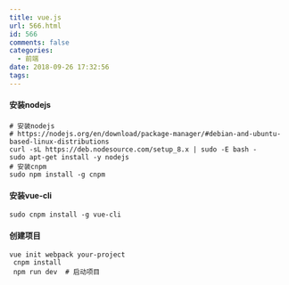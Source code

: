 ```yaml
---
title: vue.js
url: 566.html
id: 566
comments: false
categories:
  - 前端
date: 2018-09-26 17:32:56
tags:
---
```


#### 安装nodejs

    # 安装nodejs
    # https://nodejs.org/en/download/package-manager/#debian-and-ubuntu-based-linux-distributions
    curl -sL https://deb.nodesource.com/setup_8.x | sudo -E bash -
    sudo apt-get install -y nodejs
    # 安装cnpm
    sudo npm install -g cnpm
    

#### 安装vue-cli

    sudo cnpm install -g vue-cli
    

#### 创建项目

    vue init webpack your-project
     cnpm install
     npm run dev  # 启动项目